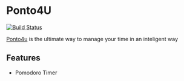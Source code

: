 # Ponto4U #
[![Build Status](https://travis-ci.org/renatoluna/Ponto4U.svg?branch=master)](https://travis-ci.org/renatoluna/Ponto4U)


[Ponto4u](ponto4u.com.br) is the ultimate way to manage your time in an inteligent way

## Features ##
* Pomodoro Timer